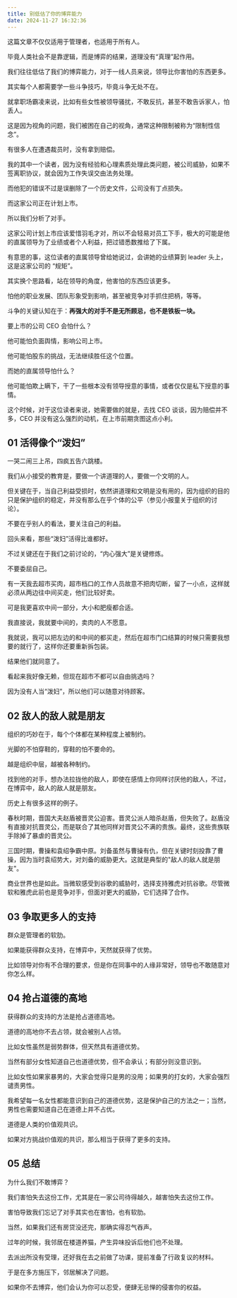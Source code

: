 ```yaml
---
title: 别低估了你的博弈能力
date: 2024-11-27 16:32:36
---
```


这篇文章不仅仅适用于管理者，也适用于所有人。

毕竟人类社会不是靠逻辑，而是博弈的结果，道理没有“真理”起作用。

我们往往低估了我们的博弈能力，对于一线人员来说，领导比你害怕的东西更多。

其实每个人都需要学一些斗争技巧，毕竟斗争无处不在。

就拿职场霸凌来说，比如有些女性被领导骚扰，不敢反抗，甚至不敢告诉家人，怕丢人。

这是因为视角的问题，我们被困在自己的视角，通常这种限制被称为“限制性信念”。

有很多人在遭遇裁员时，没有拿到赔偿。

我的其中一个读者，因为没有经验和心理素质处理此类问题，被公司威胁，如果不签离职协议，就会因为工作失误交由法务处理。

而他犯的错误不过是误删除了一个历史文件，公司没有丁点损失。

而这家公司正在计划上市。

所以我们分析了对手。

这家公司计划上市应该爱惜羽毛才对，所以不会轻易对员工下手，极大的可能是他的直属领导为了业绩或者个人利益，把过错悉数推给了下属。

有意思的事，这位读者的直属领导曾给她说过，会讲她的业绩算到 leader 头上，这是这家公司的 “规矩”。

其实换个思路看，站在领导的角度，他害怕的东西应该更多。

怕他的职业发展、团队形象受到影响，甚至被竞争对手抓住把柄，等等。

斗争的关键认知在于：**再强大的对手不是无所顾忌，也不是铁板一块。**

要上市的公司 CEO 会怕什么？

他可能怕负面舆情，影响公司上市。

他可能怕股东的挑战，无法继续胜任这个位置。

而她的直属领导怕什么？

他可能怕欺上瞒下，干了一些根本没有领导授意的事情，或者仅仅是私下授意的事情。

这个时候，对于这位读者来说，她需要做的就是，去找 CEO 谈谈，因为赔偿并不多，CEO 并没有这么强烈的动机，在上市前期贪图这点小利。

## 01 活得像个“泼妇”

一哭二闹三上吊，四疯五告六跳楼。

我们从小接受的教育是，要做一个讲道理的人，要做一个文明的人。

但关键在于，当自己利益受损时，依然讲道理和文明是没有用的，因为组织的目的只是保护组织的稳定，并没有那么在乎个体的公平（参见小报童关于组织的讨论）。

不要在乎别人的看法，要关注自己的利益。

回头来看，那些“泼妇”活得比谁都好。

不过关键还在于我们之前讨论的，“内心强大”是关键修炼。

不要委屈自己。

有一天我去超市买肉，超市档口的工作人员故意不把肉切断，留了一小点，这样就必须从两边往中间买走，他们比较好卖。

可是我更喜欢中间一部分，大小和肥瘦都合适。

我直接说，我就要中间的，卖肉的人不愿意。

我就说，我可以把左边的和中间的都买走，然后在超市门口结算的时候只需要我想要的就行了，这样你还要重新拆包装。

结果他们就同意了。

看起来我好像无赖，但现在超市不都可以自由挑选吗？

因为没有人当“泼妇”，所以他们可以随意对待顾客。

## 02 敌人的敌人就是朋友

组织的巧妙在于，每个个体都在某种程度上被制约。

光脚的不怕穿鞋的，穿鞋的怕不要命的。

越是组织中层，越被各种制约。

找到他的对手，想办法拉拢他的敌人，即使在感情上你同样讨厌他的敌人，不过，在博弈中，敌人的敌人就是朋友。

历史上有很多这样的例子。

春秋时期，晋国大夫赵盾被晋灵公迫害。晋灵公派人暗杀赵盾，但失败了。赵盾没有直接对抗晋灵公，而是联合了其他同样对晋灵公不满的贵族。最终，这些贵族联手除掉了暴虐的晋灵公。

三国时期，曹操和袁绍争霸中原。刘备虽然与曹操有仇，但在关键时刻投靠了曹操，因为当时袁绍势大，对刘备的威胁更大。这就是典型的"敌人的敌人就是朋友"。

商业世界也是如此。当微软感受到谷歌的威胁时，选择支持雅虎对抗谷歌。尽管微软和雅虎此前也是竞争对手，但面对更大的威胁，它们选择了合作。

## 03 争取更多人的支持

群众是管理者的软肋。

如果能获得群众支持，在博弈中，天然就获得了优势。

比如领导对你有不合理的要求，但是你在同事中的人缘非常好，领导也不敢随意对你怎么样。

## 04 抢占道德的高地

获得群众的支持的方法是抢占道德高地。

道德的高地你不去占领，就会被别人占领。

比如女性虽然是弱势群体，但天然具有道德优势。

当然有部分女性知道自己也道德优势，但不会承认；有部分则没意识到。

比如女性如果家暴男的，大家会觉得只是男的没用；如果男的打女的，大家会强烈谴责男性。

我希望每一名女性都能意识到自己的道德优势，这是保护自己的方法之一；当然，男性也需要知道自己在道德上并不占优。

道德是人类的价值观共识。

如果对方挑战价值观的共识，那么相当于获得了更多的支持。

## 05 总结

为什么我们不敢博弈？

我们害怕失去这份工作，尤其是在一家公司待得越久，越害怕失去这份工作。

害怕导致我们忘记了对手其实也在害怕，也有软肋。

当然，如果我们还有房贷没还完，那确实得忍气吞声。

过年的时候，我邻居在楼道养猫，产生异味投诉后他们也不处理。

去派出所没有受理，还好我在去之前做了功课，提前准备了行政复议的材料。

于是在多方施压下，邻居解决了问题。

如果你不去博弈，他们会认为你可以忍受，便肆无忌惮的侵害你的权益。